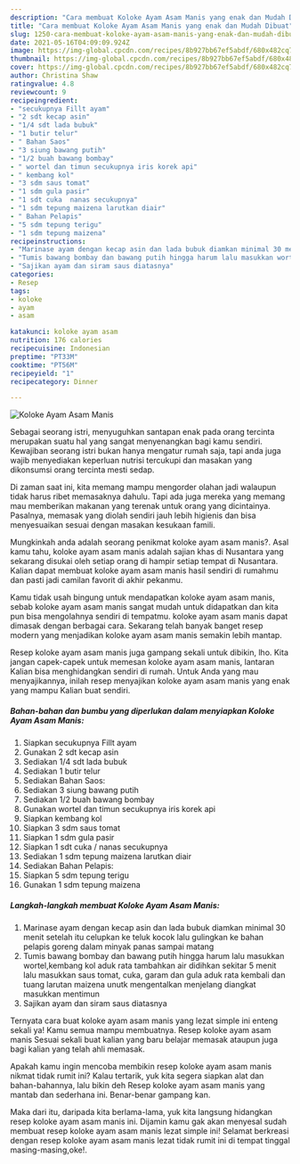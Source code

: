 ```yaml
---
description: "Cara membuat Koloke Ayam Asam Manis yang enak dan Mudah Dibuat"
title: "Cara membuat Koloke Ayam Asam Manis yang enak dan Mudah Dibuat"
slug: 1250-cara-membuat-koloke-ayam-asam-manis-yang-enak-dan-mudah-dibuat
date: 2021-05-16T04:09:09.924Z
image: https://img-global.cpcdn.com/recipes/8b927bb67ef5abdf/680x482cq70/koloke-ayam-asam-manis-foto-resep-utama.jpg
thumbnail: https://img-global.cpcdn.com/recipes/8b927bb67ef5abdf/680x482cq70/koloke-ayam-asam-manis-foto-resep-utama.jpg
cover: https://img-global.cpcdn.com/recipes/8b927bb67ef5abdf/680x482cq70/koloke-ayam-asam-manis-foto-resep-utama.jpg
author: Christina Shaw
ratingvalue: 4.8
reviewcount: 9
recipeingredient:
- "secukupnya Fillt ayam"
- "2 sdt kecap asin"
- "1/4 sdt lada bubuk"
- "1 butir telur"
- " Bahan Saos"
- "3 siung bawang putih"
- "1/2 buah bawang bombay"
- " wortel dan timun secukupnya iris korek api"
- " kembang kol"
- "3 sdm saus tomat"
- "1 sdm gula pasir"
- "1 sdt cuka  nanas secukupnya"
- "1 sdm tepung maizena larutkan diair"
- " Bahan Pelapis"
- "5 sdm tepung terigu"
- "1 sdm tepung maizena"
recipeinstructions:
- "Marinase ayam dengan kecap asin dan lada bubuk diamkan minimal 30 menit setelah itu celupkan ke teluk kocok lalu gulingkan ke bahan pelapis goreng dalam minyak panas sampai matang"
- "Tumis bawang bombay dan bawang putih hingga harum lalu masukkan wortel,kembang kol aduk rata tambahkan air didihkan sekitar 5 menit lalu masukkan saus tomat, cuka, garam dan gula aduk rata kembali dan tuang larutan maizena unutk mengentalkan menjelang diangkat masukkan mentimun"
- "Sajikan ayam dan siram saus diatasnya"
categories:
- Resep
tags:
- koloke
- ayam
- asam

katakunci: koloke ayam asam 
nutrition: 176 calories
recipecuisine: Indonesian
preptime: "PT33M"
cooktime: "PT56M"
recipeyield: "1"
recipecategory: Dinner

---
```



![Koloke Ayam Asam Manis](https://img-global.cpcdn.com/recipes/8b927bb67ef5abdf/680x482cq70/koloke-ayam-asam-manis-foto-resep-utama.jpg)

Sebagai seorang istri, menyuguhkan santapan enak pada orang tercinta merupakan suatu hal yang sangat menyenangkan bagi kamu sendiri. Kewajiban seorang istri bukan hanya mengatur rumah saja, tapi anda juga wajib menyediakan keperluan nutrisi tercukupi dan masakan yang dikonsumsi orang tercinta mesti sedap.

Di zaman  saat ini, kita memang mampu mengorder olahan jadi walaupun tidak harus ribet memasaknya dahulu. Tapi ada juga mereka yang memang mau memberikan makanan yang terenak untuk orang yang dicintainya. Pasalnya, memasak yang diolah sendiri jauh lebih higienis dan bisa menyesuaikan sesuai dengan masakan kesukaan famili. 



Mungkinkah anda adalah seorang penikmat koloke ayam asam manis?. Asal kamu tahu, koloke ayam asam manis adalah sajian khas di Nusantara yang sekarang disukai oleh setiap orang di hampir setiap tempat di Nusantara. Kalian dapat membuat koloke ayam asam manis hasil sendiri di rumahmu dan pasti jadi camilan favorit di akhir pekanmu.

Kamu tidak usah bingung untuk mendapatkan koloke ayam asam manis, sebab koloke ayam asam manis sangat mudah untuk didapatkan dan kita pun bisa mengolahnya sendiri di tempatmu. koloke ayam asam manis dapat dimasak dengan berbagai cara. Sekarang telah banyak banget resep modern yang menjadikan koloke ayam asam manis semakin lebih mantap.

Resep koloke ayam asam manis juga gampang sekali untuk dibikin, lho. Kita jangan capek-capek untuk memesan koloke ayam asam manis, lantaran Kalian bisa menghidangkan sendiri di rumah. Untuk Anda yang mau menyajikannya, inilah resep menyajikan koloke ayam asam manis yang enak yang mampu Kalian buat sendiri.

<!--inarticleads1-->

##### Bahan-bahan dan bumbu yang diperlukan dalam menyiapkan Koloke Ayam Asam Manis:

1. Siapkan secukupnya Fillt ayam
1. Gunakan 2 sdt kecap asin
1. Sediakan 1/4 sdt lada bubuk
1. Sediakan 1 butir telur
1. Sediakan  Bahan Saos:
1. Sediakan 3 siung bawang putih
1. Sediakan 1/2 buah bawang bombay
1. Gunakan  wortel dan timun secukupnya iris korek api
1. Siapkan  kembang kol
1. Siapkan 3 sdm saus tomat
1. Siapkan 1 sdm gula pasir
1. Siapkan 1 sdt cuka / nanas secukupnya
1. Sediakan 1 sdm tepung maizena larutkan diair
1. Sediakan  Bahan Pelapis:
1. Siapkan 5 sdm tepung terigu
1. Gunakan 1 sdm tepung maizena




<!--inarticleads2-->

##### Langkah-langkah membuat Koloke Ayam Asam Manis:

1. Marinase ayam dengan kecap asin dan lada bubuk diamkan minimal 30 menit setelah itu celupkan ke teluk kocok lalu gulingkan ke bahan pelapis goreng dalam minyak panas sampai matang
1. Tumis bawang bombay dan bawang putih hingga harum lalu masukkan wortel,kembang kol aduk rata tambahkan air didihkan sekitar 5 menit lalu masukkan saus tomat, cuka, garam dan gula aduk rata kembali dan tuang larutan maizena unutk mengentalkan menjelang diangkat masukkan mentimun
1. Sajikan ayam dan siram saus diatasnya




Ternyata cara buat koloke ayam asam manis yang lezat simple ini enteng sekali ya! Kamu semua mampu membuatnya. Resep koloke ayam asam manis Sesuai sekali buat kalian yang baru belajar memasak ataupun juga bagi kalian yang telah ahli memasak.

Apakah kamu ingin mencoba membikin resep koloke ayam asam manis nikmat tidak rumit ini? Kalau tertarik, yuk kita segera siapkan alat dan bahan-bahannya, lalu bikin deh Resep koloke ayam asam manis yang mantab dan sederhana ini. Benar-benar gampang kan. 

Maka dari itu, daripada kita berlama-lama, yuk kita langsung hidangkan resep koloke ayam asam manis ini. Dijamin kamu gak akan menyesal sudah membuat resep koloke ayam asam manis lezat simple ini! Selamat berkreasi dengan resep koloke ayam asam manis lezat tidak rumit ini di tempat tinggal masing-masing,oke!.

